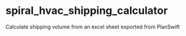 # spiral_hvac_shipping_calculator
Calculate shipping volume from an excel sheet exported from PlanSwift
